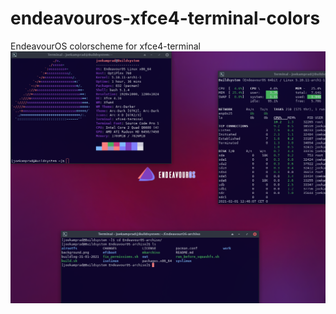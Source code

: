 # endeavouros-xfce4-terminal-colors
EndeavourOS colorscheme for xfce4-terminal
![alt text](https://raw.githubusercontent.com/endeavouros-team/screenshots/master/xfce4-terminal-colors.png "screenshot")
